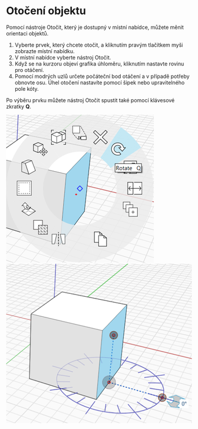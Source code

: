 # Otočení objektu

Pomocí nástroje Otočit, který je dostupný v místní nabídce, můžete měnit orientaci objektů.

1. Vyberte prvek, který chcete otočit, a kliknutím pravým tlačítkem myši zobrazte místní nabídku.
2. V místní nabídce vyberte nástroj Otočit.
3. Když se na kurzoru objeví grafika úhloměru, kliknutím nastavte rovinu pro otáčení.
4. Pomocí modrých uzlů určete počáteční bod otáčení a v případě potřeby obnovte osu. Úhel otočení nastavíte pomocí šipek nebo upravitelného pole kóty.

Po výběru prvku můžete nástroj Otočit spustit také pomocí klávesové zkratky **Q**.

![](../.gitbook/assets/rotate1.png)  
![](../.gitbook/assets/rotate2.png)

